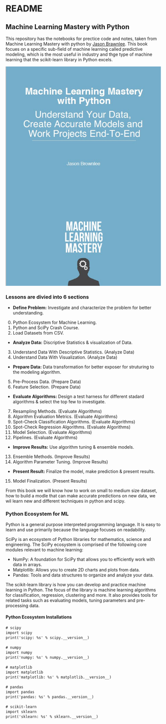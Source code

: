 # README

## Machine Learning Mastery with Python

This repository has the notebooks for prectice code and notes, taken from
Machine Learning Mastery with python by [Jason Brawnlee](https://machinelearningmastery.com/about/).
This book focues on a specific sub-field of machine learning called predictive modeling, 
which is the most useful in industry and thge type of machine learning that the scikit-learn library in Python excels.

![cover](https://github.com/Bluelord/ML_Mastery_Python/blob/bfe671661ac544fa963948408374f4b011022782/Images/ML_Mastery_python.JPG)

### **Lessons** are divied into 6 sections

  - **Define Preblem:** Investigate and characterize the problem for better understanding.
  0. Python Ecosystem for Machine Learning.
  1. Python and SciPy Crash Course.
  2. Load Datasets from CSV.
 
  - **Analyze Data:** Discriptive Statistics & visualization of Data.
  3. Understand Data With Descriptive Statistics. (Analyze Data)
  4. Understand Data With Visualization. (Analyze Data)

  - **Prepare Data:** Data transformation for better exposer for struturing to the modeling algorithm.
  5. Pre-Process Data. (Prepare Data)
  6. Feature Selection. (Prepare Data)

  - **Evaluate Algorithms:** Design a test harness for different stadard algorithms & select the top few to investigate.
  7. Resampling Methods. (Evaluate Algorithms)
  8. Algorithm Evaluation Metrics. (Evaluate Algorithms)
  9. Spot-Check Classification Algorithms. (Evaluate Algorithms)
  10. Spot-Check Regression Algorithms. (Evaluate Algorithms)
  11. Model Selection. (Evaluate Algorithms)
  12. Pipelines. (Evaluate Algorithms)
  
  - **Improve Results:** Use algorithm tuning & ensemble models.
  13. Ensemble Methods. (Improve Results)
  14. Algorithm Parameter Tuning. (Improve Results)
  
  - **Present Result:** Finalize the model, make prediction & present results.
  15. Model Finalization. (Present Results)

From this book we will know how to work on small to medium size dataset, 
how to build a modle that can make accurate predictions on new data, 
we wil learn new and different techniques in python and scipy.

### Python Ecosystem for ML

Python is a general purpose interpreted programming language. It is easy to learn and use
primarily because the language focuses on readability.

SciPy is an ecosystem of Python libraries for mathematics, science and engineering.
The SciPy ecosystem is comprised of the following core modules relevant to machine learning:
- NumPy: A foundation for SciPy that allows you to efficiently work with data in arrays.
- Matplotlib: Allows you to create 2D charts and plots from data.
- Pandas: Tools and data structures to organize and analyze your data.

The scikit-learn library is how you can develop and practice machine learning in Python.
The focus of the library is machine learning algorithms for classification, regression,
clustering and more. It also provides tools for related tasks such as evaluating models, tuning
parameters and pre-processing data.

#### **Python Ecosystem Installations**

```
# scipy
import scipy
print('scipy: %s' % scipy.__version__)

# numpy
import numpy
print('numpy: %s' % numpy.__version__)

# matplotlib
import matplotlib
print('matplotlib: %s' % matplotlib.__version__)

# pandas
import pandas
print('pandas: %s' % pandas.__version__)

# scikit-learn
import sklearn
print('sklearn: %s' % sklearn.__version__)
```

